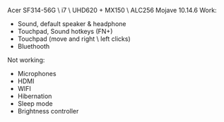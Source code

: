 Acer SF314-56G \ i7 \ UHD620 + MX150 \ ALC256
Mojave 10.14.6
Work:
- Sound, default speaker & headphone
- Touchpad, Sound hotkeys (FN+)
- Touchpad (move and right \ left clicks)
- Bluethooth


Not working:
- Microphones
- HDMI
- WIFI
- Hibernation
- Sleep mode
- Brightness controller
